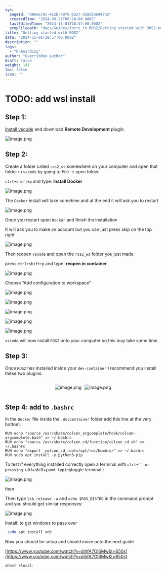 ```yaml
---
sys:
  pageId: "89e0a78c-4e2b-4070-b327-d28cb0694742"
  createdTime: "2024-08-21T00:24:00.000Z"
  lastEditedTime: "2024-11-01T18:57:00.000Z"
  propFilepath: "docs/Guides/intro_to_ROS2/Getting started with ROS2.md"
title: "Getting started with ROS2"
date: "2024-11-01T18:57:00.000Z"
description: ""
tags:
  - "Onboarding"
author: "Overridden author"
draft: false
weight: 141
toc: false
icon: ""
---
```


# TODO: add wsl install

## Step 1:

[Install vscode](https://code.visualstudio.com/download) and download **Remote Development** plugin:

![image.png](https://prod-files-secure.s3.us-west-2.amazonaws.com/d518164a-d88e-44d1-a4ee-3adb3bd8bce0/efb52993-1881-4a40-b95e-6f020334f022/image.png?X-Amz-Algorithm=AWS4-HMAC-SHA256&X-Amz-Content-Sha256=UNSIGNED-PAYLOAD&X-Amz-Credential=ASIAZI2LB466YPPGDQOQ%2F20250417%2Fus-west-2%2Fs3%2Faws4_request&X-Amz-Date=20250417T161008Z&X-Amz-Expires=3600&X-Amz-Security-Token=IQoJb3JpZ2luX2VjENj%2F%2F%2F%2F%2F%2F%2F%2F%2F%2FwEaCXVzLXdlc3QtMiJGMEQCIDzDi8V%2BWqXfUG7sm6kvMyzpecP%2BvXq7T6QNt07jjzULAiAEovghseLnIvpCEHyxP%2BDpTIKS2YqDgn7aP4289C3isCr%2FAwhhEAAaDDYzNzQyMzE4MzgwNSIMBv6Va53%2BO9ELzVnsKtwDcCFV889iD%2Bvfla290H6HT7Jbdp822onZfo%2FHXrKJVB7ssLEK54n6W5JzGQSjHm7Ju1N3TvObmr5rgwYKdBaMQMzG6tZ7D97%2B2Ag4sTyohXK3EkIiImZ9nBJlfwI2GBGnEtfSmYMVben%2F8D6yl8ApvuXThbnEbI6x9A8W3DzDo5%2BnM%2FtAn5Z9%2Fff4R5bBF8t5AZrRxioZhTbHH%2FoSM1r%2BuwPjAXRQzISdUiXcOQuH3MoqBiV26HuBqIf2v1kuTmq%2BCJyOQVx3bILAwFfl%2FDJCK7kU6CL534W6SUuaLwMyH0ywRmtf99gr39vzJnLQciuBskAE8a6AwHvByGPorjSfB7Fh9oXeQG8I3RfFZAc2Bpmv4Gcdb5NdCC2CbhEskH9xaRv4D85h88Hp8bJ%2FOE861Gkftp0M%2FWhKNKYx4iRjK5rWCyorX0auRGOC2suDmuN6FycbBmTnqbNWz7bhjDhUAlGBJjv2xOh25AnqHqIelPM0NY5hHxOla1V9YNP8uyoLS05pUtr%2F7Wcq%2BfHQcJDNkP0F6a5C3qrMcg7yp6RdJMZpr01iukgjA0XgJCsyXAWeTpj6KSzdEHI1kAmCCCkRUOR0g3nfQx02aYywFC567xlUbh5k0GRElHGtivIwtcqEwAY6pgH9Q6M4uVfbE36nd9zmZz69Zv0fN9HP0wEkIl8ZmgaMZwlqa%2FCLo5jCoAKLDegndCgBj7Ft2tRrtLAVcvETqE1gjq0eT0p%2FgMHl70k%2FuTX6slESo7G4OekxKbunxR9FpypcGqvwNl7F71EuhCIR1SYB%2FT5fFhrRst9N%2B7OXC7O%2FQLrNAefRaIS9zkgSa%2FA7D40oyqFWA46j3vBwKfXBcfSuQj%2BeBLK8&X-Amz-Signature=7598f2c0b62e9d399d199b23c50fbb46b2a9cc99cd713f926a250c5baa6c4132&X-Amz-SignedHeaders=host&x-id=GetObject)

## Step 2:

Create a folder called `ros2_ws` somewhere on your computer and open that folder in `vscode` by going to File → open folder 

`ctrl+shift+p` and type: **Install Docker**

![image.png](https://prod-files-secure.s3.us-west-2.amazonaws.com/d518164a-d88e-44d1-a4ee-3adb3bd8bce0/2269dc0e-1cd5-47ff-bceb-c04ad9b2eab0/image.png?X-Amz-Algorithm=AWS4-HMAC-SHA256&X-Amz-Content-Sha256=UNSIGNED-PAYLOAD&X-Amz-Credential=ASIAZI2LB466YPPGDQOQ%2F20250417%2Fus-west-2%2Fs3%2Faws4_request&X-Amz-Date=20250417T161008Z&X-Amz-Expires=3600&X-Amz-Security-Token=IQoJb3JpZ2luX2VjENj%2F%2F%2F%2F%2F%2F%2F%2F%2F%2FwEaCXVzLXdlc3QtMiJGMEQCIDzDi8V%2BWqXfUG7sm6kvMyzpecP%2BvXq7T6QNt07jjzULAiAEovghseLnIvpCEHyxP%2BDpTIKS2YqDgn7aP4289C3isCr%2FAwhhEAAaDDYzNzQyMzE4MzgwNSIMBv6Va53%2BO9ELzVnsKtwDcCFV889iD%2Bvfla290H6HT7Jbdp822onZfo%2FHXrKJVB7ssLEK54n6W5JzGQSjHm7Ju1N3TvObmr5rgwYKdBaMQMzG6tZ7D97%2B2Ag4sTyohXK3EkIiImZ9nBJlfwI2GBGnEtfSmYMVben%2F8D6yl8ApvuXThbnEbI6x9A8W3DzDo5%2BnM%2FtAn5Z9%2Fff4R5bBF8t5AZrRxioZhTbHH%2FoSM1r%2BuwPjAXRQzISdUiXcOQuH3MoqBiV26HuBqIf2v1kuTmq%2BCJyOQVx3bILAwFfl%2FDJCK7kU6CL534W6SUuaLwMyH0ywRmtf99gr39vzJnLQciuBskAE8a6AwHvByGPorjSfB7Fh9oXeQG8I3RfFZAc2Bpmv4Gcdb5NdCC2CbhEskH9xaRv4D85h88Hp8bJ%2FOE861Gkftp0M%2FWhKNKYx4iRjK5rWCyorX0auRGOC2suDmuN6FycbBmTnqbNWz7bhjDhUAlGBJjv2xOh25AnqHqIelPM0NY5hHxOla1V9YNP8uyoLS05pUtr%2F7Wcq%2BfHQcJDNkP0F6a5C3qrMcg7yp6RdJMZpr01iukgjA0XgJCsyXAWeTpj6KSzdEHI1kAmCCCkRUOR0g3nfQx02aYywFC567xlUbh5k0GRElHGtivIwtcqEwAY6pgH9Q6M4uVfbE36nd9zmZz69Zv0fN9HP0wEkIl8ZmgaMZwlqa%2FCLo5jCoAKLDegndCgBj7Ft2tRrtLAVcvETqE1gjq0eT0p%2FgMHl70k%2FuTX6slESo7G4OekxKbunxR9FpypcGqvwNl7F71EuhCIR1SYB%2FT5fFhrRst9N%2B7OXC7O%2FQLrNAefRaIS9zkgSa%2FA7D40oyqFWA46j3vBwKfXBcfSuQj%2BeBLK8&X-Amz-Signature=8dd786878fef7e956f5cdd1a09853364ec5a4f4af38a3443246a052775a0dbcc&X-Amz-SignedHeaders=host&x-id=GetObject)

The `Docker` install will take sometime and at the end it will ask you to restart

![image.png](https://prod-files-secure.s3.us-west-2.amazonaws.com/d518164a-d88e-44d1-a4ee-3adb3bd8bce0/ed233f78-be33-4b1f-b89c-9c346c0e961e/image.png?X-Amz-Algorithm=AWS4-HMAC-SHA256&X-Amz-Content-Sha256=UNSIGNED-PAYLOAD&X-Amz-Credential=ASIAZI2LB466YPPGDQOQ%2F20250417%2Fus-west-2%2Fs3%2Faws4_request&X-Amz-Date=20250417T161008Z&X-Amz-Expires=3600&X-Amz-Security-Token=IQoJb3JpZ2luX2VjENj%2F%2F%2F%2F%2F%2F%2F%2F%2F%2FwEaCXVzLXdlc3QtMiJGMEQCIDzDi8V%2BWqXfUG7sm6kvMyzpecP%2BvXq7T6QNt07jjzULAiAEovghseLnIvpCEHyxP%2BDpTIKS2YqDgn7aP4289C3isCr%2FAwhhEAAaDDYzNzQyMzE4MzgwNSIMBv6Va53%2BO9ELzVnsKtwDcCFV889iD%2Bvfla290H6HT7Jbdp822onZfo%2FHXrKJVB7ssLEK54n6W5JzGQSjHm7Ju1N3TvObmr5rgwYKdBaMQMzG6tZ7D97%2B2Ag4sTyohXK3EkIiImZ9nBJlfwI2GBGnEtfSmYMVben%2F8D6yl8ApvuXThbnEbI6x9A8W3DzDo5%2BnM%2FtAn5Z9%2Fff4R5bBF8t5AZrRxioZhTbHH%2FoSM1r%2BuwPjAXRQzISdUiXcOQuH3MoqBiV26HuBqIf2v1kuTmq%2BCJyOQVx3bILAwFfl%2FDJCK7kU6CL534W6SUuaLwMyH0ywRmtf99gr39vzJnLQciuBskAE8a6AwHvByGPorjSfB7Fh9oXeQG8I3RfFZAc2Bpmv4Gcdb5NdCC2CbhEskH9xaRv4D85h88Hp8bJ%2FOE861Gkftp0M%2FWhKNKYx4iRjK5rWCyorX0auRGOC2suDmuN6FycbBmTnqbNWz7bhjDhUAlGBJjv2xOh25AnqHqIelPM0NY5hHxOla1V9YNP8uyoLS05pUtr%2F7Wcq%2BfHQcJDNkP0F6a5C3qrMcg7yp6RdJMZpr01iukgjA0XgJCsyXAWeTpj6KSzdEHI1kAmCCCkRUOR0g3nfQx02aYywFC567xlUbh5k0GRElHGtivIwtcqEwAY6pgH9Q6M4uVfbE36nd9zmZz69Zv0fN9HP0wEkIl8ZmgaMZwlqa%2FCLo5jCoAKLDegndCgBj7Ft2tRrtLAVcvETqE1gjq0eT0p%2FgMHl70k%2FuTX6slESo7G4OekxKbunxR9FpypcGqvwNl7F71EuhCIR1SYB%2FT5fFhrRst9N%2B7OXC7O%2FQLrNAefRaIS9zkgSa%2FA7D40oyqFWA46j3vBwKfXBcfSuQj%2BeBLK8&X-Amz-Signature=6e91cd89d4b50662da6c732acede203932b7ac5163ef631c319ad4ab97f03540&X-Amz-SignedHeaders=host&x-id=GetObject)

Once you restart open `Docker` and finish the installation

It will ask you to make an account but you can just press skip on the top right

![image.png](https://prod-files-secure.s3.us-west-2.amazonaws.com/d518164a-d88e-44d1-a4ee-3adb3bd8bce0/21010ad9-1659-4fd9-9f59-9932a09b2a3d/image.png?X-Amz-Algorithm=AWS4-HMAC-SHA256&X-Amz-Content-Sha256=UNSIGNED-PAYLOAD&X-Amz-Credential=ASIAZI2LB466YPPGDQOQ%2F20250417%2Fus-west-2%2Fs3%2Faws4_request&X-Amz-Date=20250417T161008Z&X-Amz-Expires=3600&X-Amz-Security-Token=IQoJb3JpZ2luX2VjENj%2F%2F%2F%2F%2F%2F%2F%2F%2F%2FwEaCXVzLXdlc3QtMiJGMEQCIDzDi8V%2BWqXfUG7sm6kvMyzpecP%2BvXq7T6QNt07jjzULAiAEovghseLnIvpCEHyxP%2BDpTIKS2YqDgn7aP4289C3isCr%2FAwhhEAAaDDYzNzQyMzE4MzgwNSIMBv6Va53%2BO9ELzVnsKtwDcCFV889iD%2Bvfla290H6HT7Jbdp822onZfo%2FHXrKJVB7ssLEK54n6W5JzGQSjHm7Ju1N3TvObmr5rgwYKdBaMQMzG6tZ7D97%2B2Ag4sTyohXK3EkIiImZ9nBJlfwI2GBGnEtfSmYMVben%2F8D6yl8ApvuXThbnEbI6x9A8W3DzDo5%2BnM%2FtAn5Z9%2Fff4R5bBF8t5AZrRxioZhTbHH%2FoSM1r%2BuwPjAXRQzISdUiXcOQuH3MoqBiV26HuBqIf2v1kuTmq%2BCJyOQVx3bILAwFfl%2FDJCK7kU6CL534W6SUuaLwMyH0ywRmtf99gr39vzJnLQciuBskAE8a6AwHvByGPorjSfB7Fh9oXeQG8I3RfFZAc2Bpmv4Gcdb5NdCC2CbhEskH9xaRv4D85h88Hp8bJ%2FOE861Gkftp0M%2FWhKNKYx4iRjK5rWCyorX0auRGOC2suDmuN6FycbBmTnqbNWz7bhjDhUAlGBJjv2xOh25AnqHqIelPM0NY5hHxOla1V9YNP8uyoLS05pUtr%2F7Wcq%2BfHQcJDNkP0F6a5C3qrMcg7yp6RdJMZpr01iukgjA0XgJCsyXAWeTpj6KSzdEHI1kAmCCCkRUOR0g3nfQx02aYywFC567xlUbh5k0GRElHGtivIwtcqEwAY6pgH9Q6M4uVfbE36nd9zmZz69Zv0fN9HP0wEkIl8ZmgaMZwlqa%2FCLo5jCoAKLDegndCgBj7Ft2tRrtLAVcvETqE1gjq0eT0p%2FgMHl70k%2FuTX6slESo7G4OekxKbunxR9FpypcGqvwNl7F71EuhCIR1SYB%2FT5fFhrRst9N%2B7OXC7O%2FQLrNAefRaIS9zkgSa%2FA7D40oyqFWA46j3vBwKfXBcfSuQj%2BeBLK8&X-Amz-Signature=16fc6eb27d905fddc2cfa7da04d934c5f371ab71be07b15eeb03a450cb393c2c&X-Amz-SignedHeaders=host&x-id=GetObject)

Then reopen `vscode` and open the `ros2_ws` folder you just made

press `ctrl+shift+p` and type: **reopen in container**

![image.png](https://prod-files-secure.s3.us-west-2.amazonaws.com/d518164a-d88e-44d1-a4ee-3adb3bd8bce0/4e93b8c2-41ad-488c-8095-c74205196118/image.png?X-Amz-Algorithm=AWS4-HMAC-SHA256&X-Amz-Content-Sha256=UNSIGNED-PAYLOAD&X-Amz-Credential=ASIAZI2LB466YPPGDQOQ%2F20250417%2Fus-west-2%2Fs3%2Faws4_request&X-Amz-Date=20250417T161008Z&X-Amz-Expires=3600&X-Amz-Security-Token=IQoJb3JpZ2luX2VjENj%2F%2F%2F%2F%2F%2F%2F%2F%2F%2FwEaCXVzLXdlc3QtMiJGMEQCIDzDi8V%2BWqXfUG7sm6kvMyzpecP%2BvXq7T6QNt07jjzULAiAEovghseLnIvpCEHyxP%2BDpTIKS2YqDgn7aP4289C3isCr%2FAwhhEAAaDDYzNzQyMzE4MzgwNSIMBv6Va53%2BO9ELzVnsKtwDcCFV889iD%2Bvfla290H6HT7Jbdp822onZfo%2FHXrKJVB7ssLEK54n6W5JzGQSjHm7Ju1N3TvObmr5rgwYKdBaMQMzG6tZ7D97%2B2Ag4sTyohXK3EkIiImZ9nBJlfwI2GBGnEtfSmYMVben%2F8D6yl8ApvuXThbnEbI6x9A8W3DzDo5%2BnM%2FtAn5Z9%2Fff4R5bBF8t5AZrRxioZhTbHH%2FoSM1r%2BuwPjAXRQzISdUiXcOQuH3MoqBiV26HuBqIf2v1kuTmq%2BCJyOQVx3bILAwFfl%2FDJCK7kU6CL534W6SUuaLwMyH0ywRmtf99gr39vzJnLQciuBskAE8a6AwHvByGPorjSfB7Fh9oXeQG8I3RfFZAc2Bpmv4Gcdb5NdCC2CbhEskH9xaRv4D85h88Hp8bJ%2FOE861Gkftp0M%2FWhKNKYx4iRjK5rWCyorX0auRGOC2suDmuN6FycbBmTnqbNWz7bhjDhUAlGBJjv2xOh25AnqHqIelPM0NY5hHxOla1V9YNP8uyoLS05pUtr%2F7Wcq%2BfHQcJDNkP0F6a5C3qrMcg7yp6RdJMZpr01iukgjA0XgJCsyXAWeTpj6KSzdEHI1kAmCCCkRUOR0g3nfQx02aYywFC567xlUbh5k0GRElHGtivIwtcqEwAY6pgH9Q6M4uVfbE36nd9zmZz69Zv0fN9HP0wEkIl8ZmgaMZwlqa%2FCLo5jCoAKLDegndCgBj7Ft2tRrtLAVcvETqE1gjq0eT0p%2FgMHl70k%2FuTX6slESo7G4OekxKbunxR9FpypcGqvwNl7F71EuhCIR1SYB%2FT5fFhrRst9N%2B7OXC7O%2FQLrNAefRaIS9zkgSa%2FA7D40oyqFWA46j3vBwKfXBcfSuQj%2BeBLK8&X-Amz-Signature=70a2801e91f11c4f5a7f1efd774870e763133c823b0469909d19469777e949e3&X-Amz-SignedHeaders=host&x-id=GetObject)

Choose “Add configuration to workspace”

![image.png](https://prod-files-secure.s3.us-west-2.amazonaws.com/d518164a-d88e-44d1-a4ee-3adb3bd8bce0/9560b282-5060-4989-ba37-97e7b2c22476/image.png?X-Amz-Algorithm=AWS4-HMAC-SHA256&X-Amz-Content-Sha256=UNSIGNED-PAYLOAD&X-Amz-Credential=ASIAZI2LB466YPPGDQOQ%2F20250417%2Fus-west-2%2Fs3%2Faws4_request&X-Amz-Date=20250417T161008Z&X-Amz-Expires=3600&X-Amz-Security-Token=IQoJb3JpZ2luX2VjENj%2F%2F%2F%2F%2F%2F%2F%2F%2F%2FwEaCXVzLXdlc3QtMiJGMEQCIDzDi8V%2BWqXfUG7sm6kvMyzpecP%2BvXq7T6QNt07jjzULAiAEovghseLnIvpCEHyxP%2BDpTIKS2YqDgn7aP4289C3isCr%2FAwhhEAAaDDYzNzQyMzE4MzgwNSIMBv6Va53%2BO9ELzVnsKtwDcCFV889iD%2Bvfla290H6HT7Jbdp822onZfo%2FHXrKJVB7ssLEK54n6W5JzGQSjHm7Ju1N3TvObmr5rgwYKdBaMQMzG6tZ7D97%2B2Ag4sTyohXK3EkIiImZ9nBJlfwI2GBGnEtfSmYMVben%2F8D6yl8ApvuXThbnEbI6x9A8W3DzDo5%2BnM%2FtAn5Z9%2Fff4R5bBF8t5AZrRxioZhTbHH%2FoSM1r%2BuwPjAXRQzISdUiXcOQuH3MoqBiV26HuBqIf2v1kuTmq%2BCJyOQVx3bILAwFfl%2FDJCK7kU6CL534W6SUuaLwMyH0ywRmtf99gr39vzJnLQciuBskAE8a6AwHvByGPorjSfB7Fh9oXeQG8I3RfFZAc2Bpmv4Gcdb5NdCC2CbhEskH9xaRv4D85h88Hp8bJ%2FOE861Gkftp0M%2FWhKNKYx4iRjK5rWCyorX0auRGOC2suDmuN6FycbBmTnqbNWz7bhjDhUAlGBJjv2xOh25AnqHqIelPM0NY5hHxOla1V9YNP8uyoLS05pUtr%2F7Wcq%2BfHQcJDNkP0F6a5C3qrMcg7yp6RdJMZpr01iukgjA0XgJCsyXAWeTpj6KSzdEHI1kAmCCCkRUOR0g3nfQx02aYywFC567xlUbh5k0GRElHGtivIwtcqEwAY6pgH9Q6M4uVfbE36nd9zmZz69Zv0fN9HP0wEkIl8ZmgaMZwlqa%2FCLo5jCoAKLDegndCgBj7Ft2tRrtLAVcvETqE1gjq0eT0p%2FgMHl70k%2FuTX6slESo7G4OekxKbunxR9FpypcGqvwNl7F71EuhCIR1SYB%2FT5fFhrRst9N%2B7OXC7O%2FQLrNAefRaIS9zkgSa%2FA7D40oyqFWA46j3vBwKfXBcfSuQj%2BeBLK8&X-Amz-Signature=46f6104e7aa43709b485dbe3d00b4631163b1977e25bf309928d486941134f18&X-Amz-SignedHeaders=host&x-id=GetObject)

![image.png](https://prod-files-secure.s3.us-west-2.amazonaws.com/d518164a-d88e-44d1-a4ee-3adb3bd8bce0/2ee63f81-886b-48e8-a553-dc6e5eac99e4/image.png?X-Amz-Algorithm=AWS4-HMAC-SHA256&X-Amz-Content-Sha256=UNSIGNED-PAYLOAD&X-Amz-Credential=ASIAZI2LB466YPPGDQOQ%2F20250417%2Fus-west-2%2Fs3%2Faws4_request&X-Amz-Date=20250417T161008Z&X-Amz-Expires=3600&X-Amz-Security-Token=IQoJb3JpZ2luX2VjENj%2F%2F%2F%2F%2F%2F%2F%2F%2F%2FwEaCXVzLXdlc3QtMiJGMEQCIDzDi8V%2BWqXfUG7sm6kvMyzpecP%2BvXq7T6QNt07jjzULAiAEovghseLnIvpCEHyxP%2BDpTIKS2YqDgn7aP4289C3isCr%2FAwhhEAAaDDYzNzQyMzE4MzgwNSIMBv6Va53%2BO9ELzVnsKtwDcCFV889iD%2Bvfla290H6HT7Jbdp822onZfo%2FHXrKJVB7ssLEK54n6W5JzGQSjHm7Ju1N3TvObmr5rgwYKdBaMQMzG6tZ7D97%2B2Ag4sTyohXK3EkIiImZ9nBJlfwI2GBGnEtfSmYMVben%2F8D6yl8ApvuXThbnEbI6x9A8W3DzDo5%2BnM%2FtAn5Z9%2Fff4R5bBF8t5AZrRxioZhTbHH%2FoSM1r%2BuwPjAXRQzISdUiXcOQuH3MoqBiV26HuBqIf2v1kuTmq%2BCJyOQVx3bILAwFfl%2FDJCK7kU6CL534W6SUuaLwMyH0ywRmtf99gr39vzJnLQciuBskAE8a6AwHvByGPorjSfB7Fh9oXeQG8I3RfFZAc2Bpmv4Gcdb5NdCC2CbhEskH9xaRv4D85h88Hp8bJ%2FOE861Gkftp0M%2FWhKNKYx4iRjK5rWCyorX0auRGOC2suDmuN6FycbBmTnqbNWz7bhjDhUAlGBJjv2xOh25AnqHqIelPM0NY5hHxOla1V9YNP8uyoLS05pUtr%2F7Wcq%2BfHQcJDNkP0F6a5C3qrMcg7yp6RdJMZpr01iukgjA0XgJCsyXAWeTpj6KSzdEHI1kAmCCCkRUOR0g3nfQx02aYywFC567xlUbh5k0GRElHGtivIwtcqEwAY6pgH9Q6M4uVfbE36nd9zmZz69Zv0fN9HP0wEkIl8ZmgaMZwlqa%2FCLo5jCoAKLDegndCgBj7Ft2tRrtLAVcvETqE1gjq0eT0p%2FgMHl70k%2FuTX6slESo7G4OekxKbunxR9FpypcGqvwNl7F71EuhCIR1SYB%2FT5fFhrRst9N%2B7OXC7O%2FQLrNAefRaIS9zkgSa%2FA7D40oyqFWA46j3vBwKfXBcfSuQj%2BeBLK8&X-Amz-Signature=994a8cab98e446d97d6cbdb0800762148710eea1ead2a1d9898b6b1534cd4b14&X-Amz-SignedHeaders=host&x-id=GetObject)

![image.png](https://prod-files-secure.s3.us-west-2.amazonaws.com/d518164a-d88e-44d1-a4ee-3adb3bd8bce0/ae1580b2-b048-407e-aed9-b584224a7a04/image.png?X-Amz-Algorithm=AWS4-HMAC-SHA256&X-Amz-Content-Sha256=UNSIGNED-PAYLOAD&X-Amz-Credential=ASIAZI2LB466YPPGDQOQ%2F20250417%2Fus-west-2%2Fs3%2Faws4_request&X-Amz-Date=20250417T161008Z&X-Amz-Expires=3600&X-Amz-Security-Token=IQoJb3JpZ2luX2VjENj%2F%2F%2F%2F%2F%2F%2F%2F%2F%2FwEaCXVzLXdlc3QtMiJGMEQCIDzDi8V%2BWqXfUG7sm6kvMyzpecP%2BvXq7T6QNt07jjzULAiAEovghseLnIvpCEHyxP%2BDpTIKS2YqDgn7aP4289C3isCr%2FAwhhEAAaDDYzNzQyMzE4MzgwNSIMBv6Va53%2BO9ELzVnsKtwDcCFV889iD%2Bvfla290H6HT7Jbdp822onZfo%2FHXrKJVB7ssLEK54n6W5JzGQSjHm7Ju1N3TvObmr5rgwYKdBaMQMzG6tZ7D97%2B2Ag4sTyohXK3EkIiImZ9nBJlfwI2GBGnEtfSmYMVben%2F8D6yl8ApvuXThbnEbI6x9A8W3DzDo5%2BnM%2FtAn5Z9%2Fff4R5bBF8t5AZrRxioZhTbHH%2FoSM1r%2BuwPjAXRQzISdUiXcOQuH3MoqBiV26HuBqIf2v1kuTmq%2BCJyOQVx3bILAwFfl%2FDJCK7kU6CL534W6SUuaLwMyH0ywRmtf99gr39vzJnLQciuBskAE8a6AwHvByGPorjSfB7Fh9oXeQG8I3RfFZAc2Bpmv4Gcdb5NdCC2CbhEskH9xaRv4D85h88Hp8bJ%2FOE861Gkftp0M%2FWhKNKYx4iRjK5rWCyorX0auRGOC2suDmuN6FycbBmTnqbNWz7bhjDhUAlGBJjv2xOh25AnqHqIelPM0NY5hHxOla1V9YNP8uyoLS05pUtr%2F7Wcq%2BfHQcJDNkP0F6a5C3qrMcg7yp6RdJMZpr01iukgjA0XgJCsyXAWeTpj6KSzdEHI1kAmCCCkRUOR0g3nfQx02aYywFC567xlUbh5k0GRElHGtivIwtcqEwAY6pgH9Q6M4uVfbE36nd9zmZz69Zv0fN9HP0wEkIl8ZmgaMZwlqa%2FCLo5jCoAKLDegndCgBj7Ft2tRrtLAVcvETqE1gjq0eT0p%2FgMHl70k%2FuTX6slESo7G4OekxKbunxR9FpypcGqvwNl7F71EuhCIR1SYB%2FT5fFhrRst9N%2B7OXC7O%2FQLrNAefRaIS9zkgSa%2FA7D40oyqFWA46j3vBwKfXBcfSuQj%2BeBLK8&X-Amz-Signature=c872382ddc7ba1e42d47996977103f8bf91a3eb45d171bbab43640ef703070a3&X-Amz-SignedHeaders=host&x-id=GetObject)

![image.png](https://prod-files-secure.s3.us-west-2.amazonaws.com/d518164a-d88e-44d1-a4ee-3adb3bd8bce0/53255b28-f75e-430f-b9e3-c0ac8577e42b/image.png?X-Amz-Algorithm=AWS4-HMAC-SHA256&X-Amz-Content-Sha256=UNSIGNED-PAYLOAD&X-Amz-Credential=ASIAZI2LB466YPPGDQOQ%2F20250417%2Fus-west-2%2Fs3%2Faws4_request&X-Amz-Date=20250417T161008Z&X-Amz-Expires=3600&X-Amz-Security-Token=IQoJb3JpZ2luX2VjENj%2F%2F%2F%2F%2F%2F%2F%2F%2F%2FwEaCXVzLXdlc3QtMiJGMEQCIDzDi8V%2BWqXfUG7sm6kvMyzpecP%2BvXq7T6QNt07jjzULAiAEovghseLnIvpCEHyxP%2BDpTIKS2YqDgn7aP4289C3isCr%2FAwhhEAAaDDYzNzQyMzE4MzgwNSIMBv6Va53%2BO9ELzVnsKtwDcCFV889iD%2Bvfla290H6HT7Jbdp822onZfo%2FHXrKJVB7ssLEK54n6W5JzGQSjHm7Ju1N3TvObmr5rgwYKdBaMQMzG6tZ7D97%2B2Ag4sTyohXK3EkIiImZ9nBJlfwI2GBGnEtfSmYMVben%2F8D6yl8ApvuXThbnEbI6x9A8W3DzDo5%2BnM%2FtAn5Z9%2Fff4R5bBF8t5AZrRxioZhTbHH%2FoSM1r%2BuwPjAXRQzISdUiXcOQuH3MoqBiV26HuBqIf2v1kuTmq%2BCJyOQVx3bILAwFfl%2FDJCK7kU6CL534W6SUuaLwMyH0ywRmtf99gr39vzJnLQciuBskAE8a6AwHvByGPorjSfB7Fh9oXeQG8I3RfFZAc2Bpmv4Gcdb5NdCC2CbhEskH9xaRv4D85h88Hp8bJ%2FOE861Gkftp0M%2FWhKNKYx4iRjK5rWCyorX0auRGOC2suDmuN6FycbBmTnqbNWz7bhjDhUAlGBJjv2xOh25AnqHqIelPM0NY5hHxOla1V9YNP8uyoLS05pUtr%2F7Wcq%2BfHQcJDNkP0F6a5C3qrMcg7yp6RdJMZpr01iukgjA0XgJCsyXAWeTpj6KSzdEHI1kAmCCCkRUOR0g3nfQx02aYywFC567xlUbh5k0GRElHGtivIwtcqEwAY6pgH9Q6M4uVfbE36nd9zmZz69Zv0fN9HP0wEkIl8ZmgaMZwlqa%2FCLo5jCoAKLDegndCgBj7Ft2tRrtLAVcvETqE1gjq0eT0p%2FgMHl70k%2FuTX6slESo7G4OekxKbunxR9FpypcGqvwNl7F71EuhCIR1SYB%2FT5fFhrRst9N%2B7OXC7O%2FQLrNAefRaIS9zkgSa%2FA7D40oyqFWA46j3vBwKfXBcfSuQj%2BeBLK8&X-Amz-Signature=d1d85d815dc5ef2b6e66f57e8f8c90b9da2c194fdd62a41ccfd0e14db870ae0d&X-Amz-SignedHeaders=host&x-id=GetObject)

![image.png](https://prod-files-secure.s3.us-west-2.amazonaws.com/d518164a-d88e-44d1-a4ee-3adb3bd8bce0/7c562767-5af9-4ffb-97d1-327bcdf4ee00/image.png?X-Amz-Algorithm=AWS4-HMAC-SHA256&X-Amz-Content-Sha256=UNSIGNED-PAYLOAD&X-Amz-Credential=ASIAZI2LB466YPPGDQOQ%2F20250417%2Fus-west-2%2Fs3%2Faws4_request&X-Amz-Date=20250417T161008Z&X-Amz-Expires=3600&X-Amz-Security-Token=IQoJb3JpZ2luX2VjENj%2F%2F%2F%2F%2F%2F%2F%2F%2F%2FwEaCXVzLXdlc3QtMiJGMEQCIDzDi8V%2BWqXfUG7sm6kvMyzpecP%2BvXq7T6QNt07jjzULAiAEovghseLnIvpCEHyxP%2BDpTIKS2YqDgn7aP4289C3isCr%2FAwhhEAAaDDYzNzQyMzE4MzgwNSIMBv6Va53%2BO9ELzVnsKtwDcCFV889iD%2Bvfla290H6HT7Jbdp822onZfo%2FHXrKJVB7ssLEK54n6W5JzGQSjHm7Ju1N3TvObmr5rgwYKdBaMQMzG6tZ7D97%2B2Ag4sTyohXK3EkIiImZ9nBJlfwI2GBGnEtfSmYMVben%2F8D6yl8ApvuXThbnEbI6x9A8W3DzDo5%2BnM%2FtAn5Z9%2Fff4R5bBF8t5AZrRxioZhTbHH%2FoSM1r%2BuwPjAXRQzISdUiXcOQuH3MoqBiV26HuBqIf2v1kuTmq%2BCJyOQVx3bILAwFfl%2FDJCK7kU6CL534W6SUuaLwMyH0ywRmtf99gr39vzJnLQciuBskAE8a6AwHvByGPorjSfB7Fh9oXeQG8I3RfFZAc2Bpmv4Gcdb5NdCC2CbhEskH9xaRv4D85h88Hp8bJ%2FOE861Gkftp0M%2FWhKNKYx4iRjK5rWCyorX0auRGOC2suDmuN6FycbBmTnqbNWz7bhjDhUAlGBJjv2xOh25AnqHqIelPM0NY5hHxOla1V9YNP8uyoLS05pUtr%2F7Wcq%2BfHQcJDNkP0F6a5C3qrMcg7yp6RdJMZpr01iukgjA0XgJCsyXAWeTpj6KSzdEHI1kAmCCCkRUOR0g3nfQx02aYywFC567xlUbh5k0GRElHGtivIwtcqEwAY6pgH9Q6M4uVfbE36nd9zmZz69Zv0fN9HP0wEkIl8ZmgaMZwlqa%2FCLo5jCoAKLDegndCgBj7Ft2tRrtLAVcvETqE1gjq0eT0p%2FgMHl70k%2FuTX6slESo7G4OekxKbunxR9FpypcGqvwNl7F71EuhCIR1SYB%2FT5fFhrRst9N%2B7OXC7O%2FQLrNAefRaIS9zkgSa%2FA7D40oyqFWA46j3vBwKfXBcfSuQj%2BeBLK8&X-Amz-Signature=75ede9a6fca5f2ca3365c3d51e51ce3a48c626144c239676cf3848a4e224432c&X-Amz-SignedHeaders=host&x-id=GetObject)

`vscode` will now install `ROS2` onto your computer so this may take some time.

## Step 3:

Once `ROS2` has installed inside your `dev-container` I recommend you install these two plugins:

<div style="display: flex;flex-direction: row; column-gap:10px; max-width: 630px;justify-content: center;">
<div>

![image.png](https://prod-files-secure.s3.us-west-2.amazonaws.com/d518164a-d88e-44d1-a4ee-3adb3bd8bce0/3fc3d550-5a54-4ba1-ba6b-faa01cdb7369/image.png?X-Amz-Algorithm=AWS4-HMAC-SHA256&X-Amz-Content-Sha256=UNSIGNED-PAYLOAD&X-Amz-Credential=ASIAZI2LB466XMK4ZISD%2F20250417%2Fus-west-2%2Fs3%2Faws4_request&X-Amz-Date=20250417T161010Z&X-Amz-Expires=3600&X-Amz-Security-Token=IQoJb3JpZ2luX2VjENj%2F%2F%2F%2F%2F%2F%2F%2F%2F%2FwEaCXVzLXdlc3QtMiJHMEUCIQClXm5AKBbtN6iX3lkWN1Ke6CasO8G32uzxpJrCEztrmQIgSEDlgn8ju%2BLLm33T3kp4uVw7dKPrBEe3PtZMTMUAy78q%2FwMIYRAAGgw2Mzc0MjMxODM4MDUiDPgRD6u6pkePIp45gircA0bvnGqWlKTvshQs6OjXdYoFaORKcwZudsLaJdPyU7NzjMUkLEY7SXazFZFu%2BtddYZxdA9ub49JpbR48f6%2BiupnBMdjKtgQxSHNk5yBrrM8%2BDGFpkA%2BvNrd5PbtNgkwNa0sg9F7ezrZYwaiMsf6GLmZbs9gZ2EDIctOL6YHd6oLP4R6ANDvBQil9hi0CgG8D8j9r4nvEJGdXBj40XiXafFYErAa2Uq7Nc%2FZQajxEED76u8niZDOnDN%2BxRwEq%2FGqVvb71AcG2WKj2k%2F3%2BXwBzsVaOGPwkv5pDWAoOUjupQKxzjOR9rzXGNuyyLrgUzVMJn0GnmhSH1nUtY4UCznY%2B8ZnrpjkxbOG4F4%2FQ%2B%2FAt9Wx64I7SWcDDWbzC6noB1uVfAgyv5Zr4nDMtQibfdiY7Nxm7PQpOI37zrzgXDamsI3wXcguUfWih6VBd%2BCjEt0thoFqIAifGLMk4BZy%2BF9ojItnFkUUMD9KphlFij9joTTxa%2FNv04%2Bc2Q%2B3HWPUf6S1fGyktx3cJ3n2CydnVF6v3Uals9IzcBxGesvud7WWEtiioEcc64wcaByXwywBC4k8GLjCyoqh7pOaMao5Tt8maYXTJwK4kxJ2qxKC80QJC7tHkql06A4VE%2BC2Nwy%2FyMOzKhMAGOqUBUqiWdXFU%2BIywdmUReXQbMDvrMNw18AbQqf0h4zvDyonvxASjBbLbvETcqmIOzBrmg6Y0vi%2BUE3t4lRarxwY6k2t6396Qs%2Btv7nI4eJeoX9RIdvLkcc1gtRzC98N%2FFDrFABRA1XamFbBzWE%2FDXL5Mm8x5CUecoc8IDC6ADcJbnScW4kAKQSmXeOLCrO9wF02bdPxJ1Oi4qzIAcUR%2FrR7oA2jxWYd%2F&X-Amz-Signature=c59956b584636cd7a0beac6e81d01abfe12391b0418bb9ecf3e1e7d203e1bf02&X-Amz-SignedHeaders=host&x-id=GetObject)

</div>
<div>

![image.png](https://prod-files-secure.s3.us-west-2.amazonaws.com/d518164a-d88e-44d1-a4ee-3adb3bd8bce0/d994cc66-13c2-4093-a5a3-f84cf4601a82/image.png?X-Amz-Algorithm=AWS4-HMAC-SHA256&X-Amz-Content-Sha256=UNSIGNED-PAYLOAD&X-Amz-Credential=ASIAZI2LB466ZEFFP5WN%2F20250417%2Fus-west-2%2Fs3%2Faws4_request&X-Amz-Date=20250417T161010Z&X-Amz-Expires=3600&X-Amz-Security-Token=IQoJb3JpZ2luX2VjENj%2F%2F%2F%2F%2F%2F%2F%2F%2F%2FwEaCXVzLXdlc3QtMiJIMEYCIQCuRIWd42LhQv0uqh4MjRC79Bw0dZOdG7ROFntr6oF46gIhAML7c3P3EpUp063eP99Q5OKeXFZgTPtyFPvNp3rTCnqiKv8DCGEQABoMNjM3NDIzMTgzODA1Igzohp2dHUAQ6kf2Wxwq3AP86PORxbfN8leVa6lvq89SUDfemFqgPSps3f2aRolOb%2FUP2KOdu6pHFnibhKUv5QjvEsKMFrzmrPAuvyH%2BFPt3uT5UCn7vTnP5Y4x0B2Sc4VMuAKbtvW0JxmyR%2BqdfWcJTb4%2BDKsdJeAmE6T1nn58kzXM2lt4wVLd2w5OFmKyQgv5cyoreyEgEzxzgWjqy2SpQkgZJFRQJM0364Br3g1uG%2F%2FCOFa0E8okdzOiopDUJOchBXj8lfoShhQ9VKsSS4DmbE3oM5GXSj6DtJNcDWThr5w55AcieG5BQn7np%2FNKcRbWgqqYblAsINE1KqKMn2OAqXodjbuvHgSUgTzlstIofDKlGMsYQ%2FW4rV09Wn7L1B5qOkck1iyuW1HLDyrR56qLl9%2B6wsxdLK%2B%2B1%2FqpKo2yu6OO9HlJJUxp4pL%2BFe7%2FoX7cda6PbU1wBkbWRCQ3l2lDcvP01S3HGkn10rIGbEGT966y7rrYB6PqABPaftd9OubBwFmecZ7vQY8gCU51e0naEUojhsgWcLvuyD61pHn%2FLR47Rsa90dSLkVqtpe7U4Q%2Blqj7mekaRpgbaVJTUAMsRRf%2FgXLfvM2fLd97%2BCxRJXUpU7B2JhAK%2F22rn8Xj2q%2FL4oVLezdQU5SPXNkTDay4TABjqkAZtBpiDK7HP8f1QDRxH72O71BhlMiWFsIMxWuxZxGhFrTvo3QmP6iU1k0W7YkUd2%2Fc3mF0Ot%2FzLSIZFdnEhQMOhB8bKkUEEwQdIM5OFp%2FmHvBzQY14OjxPsnELjdkDd4vV6c7rRuVraRdQyX3mIQaMYXEdclxBRGB8aPcpg08KJSrFUR7hy6iJETUJeorFIbVmEqNYd0vWkR4yso9cNYeJLq7q3y&X-Amz-Signature=8ea424d3e5f21c6796a9a6c4c605d37a27cb740fce0c8b733c3748cdc852990b&X-Amz-SignedHeaders=host&x-id=GetObject)

</div>
</div>

## Step 4: add to `.bashrc`

In the `Docker` file inside the `.devcontainer` folder add this line at the very bottom: 

```docker
RUN echo "source /usr/share/colcon_argcomplete/hook/colcon-argcomplete.bash" >> ~/.bashrc
RUN echo "source /usr/share/colcon_cd/function/colcon_cd.sh" >> ~/.bashrc
RUN echo "export _colcon_cd_root=/opt/ros/humble/" >> ~/.bashrc
RUN sudo apt install -y python3-pip 
```

To test if everything installed correctly open a terminal with `ctrl+`` or pressing `ctrl+shift+p` and typing `toggle terminal`:

![image.png](https://prod-files-secure.s3.us-west-2.amazonaws.com/d518164a-d88e-44d1-a4ee-3adb3bd8bce0/6a4943d8-b04e-4c02-9a58-775f3384d1a5/image.png?X-Amz-Algorithm=AWS4-HMAC-SHA256&X-Amz-Content-Sha256=UNSIGNED-PAYLOAD&X-Amz-Credential=ASIAZI2LB466YPPGDQOQ%2F20250417%2Fus-west-2%2Fs3%2Faws4_request&X-Amz-Date=20250417T161008Z&X-Amz-Expires=3600&X-Amz-Security-Token=IQoJb3JpZ2luX2VjENj%2F%2F%2F%2F%2F%2F%2F%2F%2F%2FwEaCXVzLXdlc3QtMiJGMEQCIDzDi8V%2BWqXfUG7sm6kvMyzpecP%2BvXq7T6QNt07jjzULAiAEovghseLnIvpCEHyxP%2BDpTIKS2YqDgn7aP4289C3isCr%2FAwhhEAAaDDYzNzQyMzE4MzgwNSIMBv6Va53%2BO9ELzVnsKtwDcCFV889iD%2Bvfla290H6HT7Jbdp822onZfo%2FHXrKJVB7ssLEK54n6W5JzGQSjHm7Ju1N3TvObmr5rgwYKdBaMQMzG6tZ7D97%2B2Ag4sTyohXK3EkIiImZ9nBJlfwI2GBGnEtfSmYMVben%2F8D6yl8ApvuXThbnEbI6x9A8W3DzDo5%2BnM%2FtAn5Z9%2Fff4R5bBF8t5AZrRxioZhTbHH%2FoSM1r%2BuwPjAXRQzISdUiXcOQuH3MoqBiV26HuBqIf2v1kuTmq%2BCJyOQVx3bILAwFfl%2FDJCK7kU6CL534W6SUuaLwMyH0ywRmtf99gr39vzJnLQciuBskAE8a6AwHvByGPorjSfB7Fh9oXeQG8I3RfFZAc2Bpmv4Gcdb5NdCC2CbhEskH9xaRv4D85h88Hp8bJ%2FOE861Gkftp0M%2FWhKNKYx4iRjK5rWCyorX0auRGOC2suDmuN6FycbBmTnqbNWz7bhjDhUAlGBJjv2xOh25AnqHqIelPM0NY5hHxOla1V9YNP8uyoLS05pUtr%2F7Wcq%2BfHQcJDNkP0F6a5C3qrMcg7yp6RdJMZpr01iukgjA0XgJCsyXAWeTpj6KSzdEHI1kAmCCCkRUOR0g3nfQx02aYywFC567xlUbh5k0GRElHGtivIwtcqEwAY6pgH9Q6M4uVfbE36nd9zmZz69Zv0fN9HP0wEkIl8ZmgaMZwlqa%2FCLo5jCoAKLDegndCgBj7Ft2tRrtLAVcvETqE1gjq0eT0p%2FgMHl70k%2FuTX6slESo7G4OekxKbunxR9FpypcGqvwNl7F71EuhCIR1SYB%2FT5fFhrRst9N%2B7OXC7O%2FQLrNAefRaIS9zkgSa%2FA7D40oyqFWA46j3vBwKfXBcfSuQj%2BeBLK8&X-Amz-Signature=a42f9592dae72010ed3550bbadda183f868112f3427285314a6da9a67b0899af&X-Amz-SignedHeaders=host&x-id=GetObject)

then 

Then type `lsb_release -a` and `echo $ROS_DISTRO` in the command prompt and you should get similar responses:

![image.png](https://prod-files-secure.s3.us-west-2.amazonaws.com/d518164a-d88e-44d1-a4ee-3adb3bd8bce0/3e635dec-a805-4e85-8b9e-d000e5b71a4e/image.png?X-Amz-Algorithm=AWS4-HMAC-SHA256&X-Amz-Content-Sha256=UNSIGNED-PAYLOAD&X-Amz-Credential=ASIAZI2LB466YPPGDQOQ%2F20250417%2Fus-west-2%2Fs3%2Faws4_request&X-Amz-Date=20250417T161008Z&X-Amz-Expires=3600&X-Amz-Security-Token=IQoJb3JpZ2luX2VjENj%2F%2F%2F%2F%2F%2F%2F%2F%2F%2FwEaCXVzLXdlc3QtMiJGMEQCIDzDi8V%2BWqXfUG7sm6kvMyzpecP%2BvXq7T6QNt07jjzULAiAEovghseLnIvpCEHyxP%2BDpTIKS2YqDgn7aP4289C3isCr%2FAwhhEAAaDDYzNzQyMzE4MzgwNSIMBv6Va53%2BO9ELzVnsKtwDcCFV889iD%2Bvfla290H6HT7Jbdp822onZfo%2FHXrKJVB7ssLEK54n6W5JzGQSjHm7Ju1N3TvObmr5rgwYKdBaMQMzG6tZ7D97%2B2Ag4sTyohXK3EkIiImZ9nBJlfwI2GBGnEtfSmYMVben%2F8D6yl8ApvuXThbnEbI6x9A8W3DzDo5%2BnM%2FtAn5Z9%2Fff4R5bBF8t5AZrRxioZhTbHH%2FoSM1r%2BuwPjAXRQzISdUiXcOQuH3MoqBiV26HuBqIf2v1kuTmq%2BCJyOQVx3bILAwFfl%2FDJCK7kU6CL534W6SUuaLwMyH0ywRmtf99gr39vzJnLQciuBskAE8a6AwHvByGPorjSfB7Fh9oXeQG8I3RfFZAc2Bpmv4Gcdb5NdCC2CbhEskH9xaRv4D85h88Hp8bJ%2FOE861Gkftp0M%2FWhKNKYx4iRjK5rWCyorX0auRGOC2suDmuN6FycbBmTnqbNWz7bhjDhUAlGBJjv2xOh25AnqHqIelPM0NY5hHxOla1V9YNP8uyoLS05pUtr%2F7Wcq%2BfHQcJDNkP0F6a5C3qrMcg7yp6RdJMZpr01iukgjA0XgJCsyXAWeTpj6KSzdEHI1kAmCCCkRUOR0g3nfQx02aYywFC567xlUbh5k0GRElHGtivIwtcqEwAY6pgH9Q6M4uVfbE36nd9zmZz69Zv0fN9HP0wEkIl8ZmgaMZwlqa%2FCLo5jCoAKLDegndCgBj7Ft2tRrtLAVcvETqE1gjq0eT0p%2FgMHl70k%2FuTX6slESo7G4OekxKbunxR9FpypcGqvwNl7F71EuhCIR1SYB%2FT5fFhrRst9N%2B7OXC7O%2FQLrNAefRaIS9zkgSa%2FA7D40oyqFWA46j3vBwKfXBcfSuQj%2BeBLK8&X-Amz-Signature=cf4b15afb32d5c03c716603674dd3b1ca4afdc77c8ae9d24c6ad8a6f536ceb00&X-Amz-SignedHeaders=host&x-id=GetObject)

Install:  to get windows to pass over

```bash
 sudo apt install xcb
```

Now you should be setup and should move onto the next guide 

[https://www.youtube.com/watch?v=dihfA7Ol6Mw&t=650s](https://www.youtube.com/watch?v=dihfA7Ol6Mw&t=650s)

```python
xhost +local:
```
